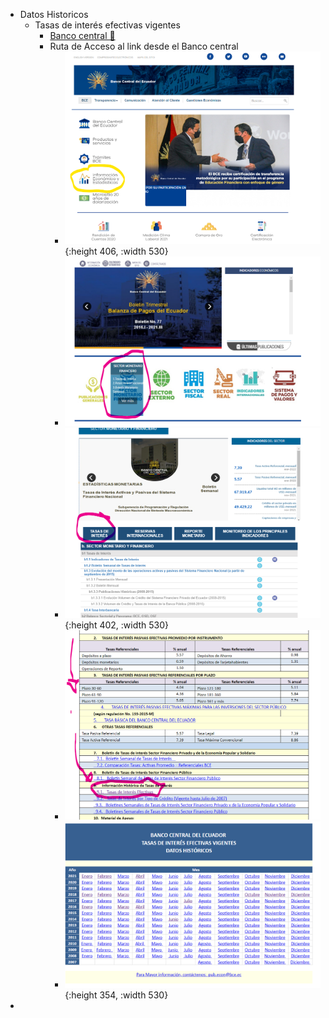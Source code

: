 - Datos Historicos
	- Tasas de interés efectivas vigentes
		- [Banco central 🔗](https://contenido.bce.fin.ec/documentos/Estadisticas/SectorMonFin/TasasInteres/TasasHistorico.htm)
		- Ruta de Acceso al link desde el Banco central
			- ![image.png](../assets/image_1641776448321_0.png){:height 406, :width 530}
			- ![image.png](../assets/image_1641776503409_0.png)
			- ![image.png](../assets/image_1641776540584_0.png){:height 402, :width 530}
			- ![image.png](../assets/image_1641776664595_0.png)
			- ![image.png](../assets/image_1641776806584_0.png){:height 354, :width 530}
-